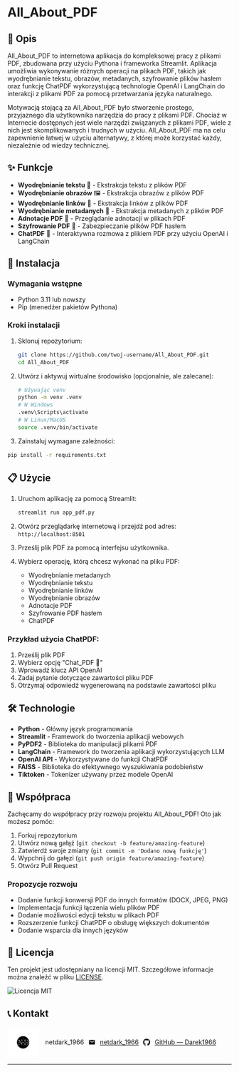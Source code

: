 # All_About_PDF

## 📝 Opis

All_About_PDF to internetowa aplikacja do kompleksowej pracy z plikami PDF, zbudowana przy użyciu Pythona i frameworka Streamlit. Aplikacja umożliwia wykonywanie różnych operacji na plikach PDF, takich jak wyodrębnianie tekstu, obrazów, metadanych, szyfrowanie plików hasłem oraz funkcję ChatPDF wykorzystującą technologie OpenAI i LangChain do interakcji z plikami PDF za pomocą przetwarzania języka naturalnego.

Motywacją stojącą za All_About_PDF było stworzenie prostego, przyjaznego dla użytkownika narzędzia do pracy z plikami PDF. Chociaż w Internecie dostępnych jest wiele narzędzi związanych z plikami PDF, wiele z nich jest skomplikowanych i trudnych w użyciu. All_About_PDF ma na celu zapewnienie łatwej w użyciu alternatywy, z której może korzystać każdy, niezależnie od wiedzy technicznej.

## ✨ Funkcje

- **Wyodrębnianie tekstu** 📄 - Ekstrakcja tekstu z plików PDF
- **Wyodrębnianie obrazów** 🖼️ - Ekstrakcja obrazów z plików PDF
- **Wyodrębnianie linków** 🔗 - Ekstrakcja linków z plików PDF
- **Wyodrębnianie metadanych** 📂 - Ekstrakcja metadanych z plików PDF
- **Adnotacje PDF** 📝 - Przeglądanie adnotacji w plikach PDF
- **Szyfrowanie PDF** 🔐 - Zabezpieczanie plików PDF hasłem
- **ChatPDF** 💬 - Interaktywna rozmowa z plikiem PDF przy użyciu OpenAI i LangChain

## 🚀 Instalacja

### Wymagania wstępne

- Python 3.11 lub nowszy
- Pip (menedżer pakietów Pythona)

### Kroki instalacji

1. Sklonuj repozytorium:

   ```bash
   git clone https://github.com/twoj-username/All_About_PDF.git
   cd All_About_PDF
   ```
2. Utwórz i aktywuj wirtualne środowisko (opcjonalnie, ale zalecane):

   ```bash
   # Używając venv
   python -m venv .venv
   # W Windows
   .venv\Scripts\activate
   # W Linux/MacOS
   source .venv/bin/activate
   ```
3. Zainstaluj wymagane zależności:

```bash
pip install -r requirements.txt

```

## 📋 Użycie

1. Uruchom aplikację za pomocą Streamlit:

   ```bash
   streamlit run app_pdf.py
   ```
2. Otwórz przeglądarkę internetową i przejdź pod adres: `http://localhost:8501`
3. Prześlij plik PDF za pomocą interfejsu użytkownika.
4. Wybierz operację, którą chcesz wykonać na pliku PDF:

   * Wyodrębnianie metadanych
   * Wyodrębnianie tekstu
   * Wyodrębnianie linków
   * Wyodrębnianie obrazów
   * Adnotacje PDF
   * Szyfrowanie PDF hasłem
   * ChatPDF

### Przykład użycia ChatPDF:

1. Prześlij plik PDF
2. Wybierz opcję "Chat_PDF 💬"
3. Wprowadź klucz API OpenAI
4. Zadaj pytanie dotyczące zawartości pliku PDF
5. Otrzymaj odpowiedź wygenerowaną na podstawie zawartości pliku

## 🛠️ Technologie

* **Python** - Główny język programowania
* **Streamlit** - Framework do tworzenia aplikacji webowych
* **PyPDF2** - Biblioteka do manipulacji plikami PDF
* **LangChain** - Framework do tworzenia aplikacji wykorzystujących LLM
* **OpenAI API** - Wykorzystywane do funkcji ChatPDF
* **FAISS** - Biblioteka do efektywnego wyszukiwania podobieństw
* **Tiktoken** - Tokenizer używany przez modele OpenAI

## 🤝 Współpraca

Zachęcamy do współpracy przy rozwoju projektu All_About_PDF! Oto jak możesz pomóc:

1. Forkuj repozytorium
2. Utwórz nową gałąź (`git checkout -b feature/amazing-feature`)
3. Zatwierdź swoje zmiany (`git commit -m 'Dodano nową funkcję'`)
4. Wypchnij do gałęzi (`git push origin feature/amazing-feature`)
5. Otwórz Pull Request

### Propozycje rozwoju

* Dodanie funkcji konwersji PDF do innych formatów (DOCX, JPEG, PNG)
* Implementacja funkcji łączenia wielu plików PDF
* Dodanie możliwości edycji tekstu w plikach PDF
* Rozszerzenie funkcji ChatPDF o obsługę większych dokumentów
* Dodanie wsparcia dla innych języków

## 📄 Licencja

Ten projekt jest udostępniany na licencji MIT. Szczegółowe informacje można znaleźć w pliku [LICENSE](vscode-webview://1qd8v1tula0u43gou3ukfl0snpfh7dthaabr622qdvjsb150mmrk/LICENSE).

![Licencja MIT](https://img.shields.io/badge/Licencja-MIT-blue.svg)

## 📞 Kontakt

<div style="display: flex; align-items: center; gap: 15px;">
  <img src="logo.png" alt="Icon" width="70">
  <div style="display: flex; align-items: center; gap: 10px;">
    <span>netdark_1966</span>
    <svg width="16" height="16" viewBox="0 0 24 24" fill="currentColor">
      <path d="M20 4H4c-1.1 0-1.99.9-1.99 2L2 18c0 1.1.9 2 2 2h16c1.1 0 2-.9 2-2V6c0-1.1-.9-2-2-2zm0 4l-8 5-8-5V6l8 5 8-5v2z"/>
    </svg>
    <a href="mailto:netdark_1966@op.pl">netdark_1966</a>
    <svg width="16" height="16" viewBox="0 0 24 24" fill="currentColor">
      <path d="M12 0c-6.626 0-12 5.373-12 12 0 5.302 3.438 9.8 8.207 11.387.599.111.793-.261.793-.577v-2.234c-3.338.726-4.033-1.416-4.033-1.416-.546-1.387-1.333-1.756-1.333-1.756-1.089-.745.083-.729.083-.729 1.205.084 1.839 1.237 1.839 1.237 1.07 1.834 2.807 1.304 3.492.997.107-.775.418-1.305.762-1.604-2.665-.305-5.467-1.334-5.467-5.931 0-1.311.469-2.381 1.236-3.221-.124-.303-.535-1.524.117-3.176 0 0 1.008-.322 3.301 1.23.957-.266 1.983-.399 3.003-.404 1.02.005 2.047.138 3.006.404 2.291-1.552 3.297-1.23 3.297-1.23.653 1.653.242 2.874.118 3.176.77.84 1.235 1.911 1.235 3.221 0 4.609-2.807 5.624-5.479 5.921.43.372.823 1.102.823 2.222v3.293c0 .319.192.694.801.576 4.765-1.589 8.199-6.086 8.199-11.386 0-6.627-5.373-12-12-12z"/>
    </svg>
    <a href="https://github.com/Darek1966">GitHub — Darek1966</a>
  </div>
</div>

---
